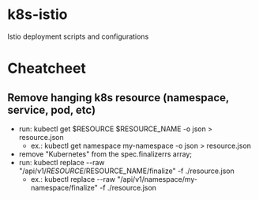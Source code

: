# k8s-istio

Istio deployment scripts and configurations

# Cheatcheet

## Remove hanging k8s resource (namespace, service, pod, etc)

- run: kubectl get $RESOURCE $RESOURCE_NAME -o json > resource.json
  - ex.: kubectl get namespace my-namespace -o json > resource.json
- remove "Kubernetes" from the spec.finalizerrs array;
- run: kubectl replace --raw "/api/v1/$RESOURCE/$RESOURCE_NAME/finalize" -f ./resource.json
  - ex.: kubectl replace --raw "/api/v1/namespace/my-namespace/finalize" -f ./resource.json
